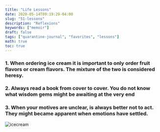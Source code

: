 ```yaml
---
title: "Life Lessons"
date: 2020-05-14T09:19:29-04:00
slug: "51-lessons"
description: "Reflexions"
keywords: ["memoir"]
draft: false
tags: ["quarantine-journal", "favorites", "lessons"]
math: true
toc: true
---
```


### 1. When ordering ice cream it is important to only order fruit flavors or cream flavors. The mixture of the two is considered heresy.

### 2. Always read a book from cover to cover. You do not know what wisdom gems might be awaiting at the very end

### 3. When your motives are unclear, is always better not to act. They might became apparent when emotions have settled.

![icecream](/addhana/51-lessons.png)